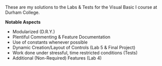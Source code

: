 These are my solutions to the Labs & Tests for the Visual Basic I course at Durham College.

**Notable Aspects**

* Modularized (D.R.Y.)
* Plentiful Commenting & Feature Documentation
* Use of constants whenever possible
* Dynamic Creation/Layout of Controls (Lab 5 & Final Project)
* Work done under stressful, time restricted conditions (Tests)
* Additional (Non-Required) Features (Lab 4)